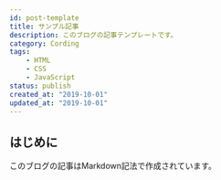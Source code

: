 ```yaml
---
id: post-template
title: サンプル記事
description: このブログの記事テンプレートです。
category: Cording
tags:
    - HTML
    - CSS
    - JavaScript
status: publish
created_at: "2019-10-01"
updated_at: "2019-10-01"
---
```


## はじめに

このブログの記事はMarkdown記法で作成されています。